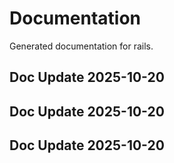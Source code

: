 # Documentation

Generated documentation for rails.

## Doc Update 2025-10-20

## Doc Update 2025-10-20

## Doc Update 2025-10-20
